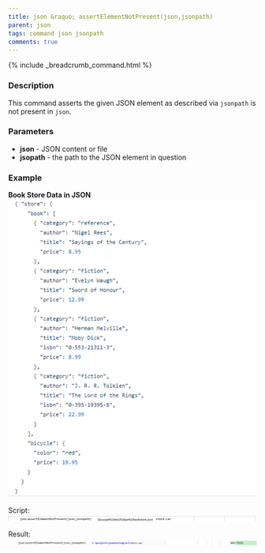 ```yaml
---
title: json &raquo; assertElementNotPresent(json,jsonpath)
parent: json
tags: command json jsonpath
comments: true
---
```

{% include _breadcrumb_command.html %}


### Description
This command asserts the given JSON element as described via `jsonpath` is not present in `json`.


### Parameters
- **json** - JSON content or file
- **jsopath** - the path to the JSON element in question


### Example
**Book Store Data in JSON**<br/>
![bookStoreData](image/bookStoreData.png)

Script:<br/>
![script](image/assertElementNotPresent_01.png)

Result:<br/>
![output](image/assertElementNotPresent_02.png)

